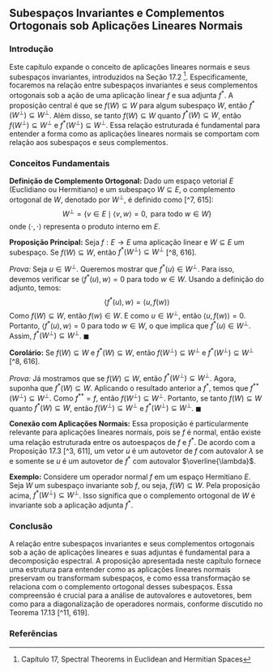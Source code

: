 ## Subespaços Invariantes e Complementos Ortogonais sob Aplicações Lineares Normais

### Introdução
Este capítulo expande o conceito de aplicações lineares normais e seus subespaços invariantes, introduzidos na Seção 17.2 [^1]. Especificamente, focaremos na relação entre subespaços invariantes e seus complementos ortogonais sob a ação de uma aplicação linear $f$ e sua adjunta $f^*$. A proposição central é que se $f(W) \subseteq W$ para algum subespaço $W$, então $f^*(W^\perp) \subseteq W^\perp$. Além disso, se tanto $f(W) \subseteq W$ quanto $f^*(W) \subseteq W$, então $f(W^\perp) \subseteq W^\perp$ e $f^*(W^\perp) \subseteq W^\perp$. Essa relação estruturada é fundamental para entender a forma como as aplicações lineares normais se comportam com relação aos subespaços e seus complementos.

### Conceitos Fundamentais
**Definição de Complemento Ortogonal:** Dado um espaço vetorial $E$ (Euclidiano ou Hermitiano) e um subespaço $W \subseteq E$, o complemento ortogonal de $W$, denotado por $W^\perp$, é definido como [^7, 615]:
$$ W^\perp = \{v \in E \mid \langle v, w \rangle = 0, \text{ para todo } w \in W\} $$
onde $\langle \cdot, \cdot \rangle$ representa o produto interno em $E$.

**Proposição Principal:** Seja $f: E \to E$ uma aplicação linear e $W \subseteq E$ um subespaço. Se $f(W) \subseteq W$, então $f^*(W^\perp) \subseteq W^\perp$ [^8, 616].

*Prova:* Seja $u \in W^\perp$. Queremos mostrar que $f^*(u) \in W^\perp$. Para isso, devemos verificar se $\langle f^*(u), w \rangle = 0$ para todo $w \in W$. Usando a definição do adjunto, temos:
$$ \langle f^*(u), w \rangle = \langle u, f(w) \rangle $$
Como $f(W) \subseteq W$, então $f(w) \in W$. E como $u \in W^\perp$, então $\langle u, f(w) \rangle = 0$. Portanto, $\langle f^*(u), w \rangle = 0$ para todo $w \in W$, o que implica que $f^*(u) \in W^\perp$. Assim, $f^*(W^\perp) \subseteq W^\perp$. $\blacksquare$

**Corolário:** Se $f(W) \subseteq W$ e $f^*(W) \subseteq W$, então $f(W^\perp) \subseteq W^\perp$ e $f^*(W^\perp) \subseteq W^\perp$ [^8, 616].

*Prova:* Já mostramos que se $f(W) \subseteq W$, então $f^*(W^\perp) \subseteq W^\perp$. Agora, suponha que $f^*(W) \subseteq W$. Aplicando o resultado anterior a $f^*$, temos que $f^{**}(W^\perp) \subseteq W^\perp$. Como $f^{**} = f$, então $f(W^\perp) \subseteq W^\perp$. Portanto, se tanto $f(W) \subseteq W$ quanto $f^*(W) \subseteq W$, então $f(W^\perp) \subseteq W^\perp$ e $f^*(W^\perp) \subseteq W^\perp$. $\blacksquare$

**Conexão com Aplicações Normais:** Essa proposição é particularmente relevante para aplicações lineares normais, pois se $f$ é normal, então existe uma relação estruturada entre os autoespaços de $f$ e $f^*$. De acordo com a Proposição 17.3 [^3, 611], um vetor $u$ é um autovetor de $f$ com autovalor $\lambda$ se e somente se $u$ é um autovetor de $f^*$ com autovalor $\overline{\lambda}$.

**Exemplo:** Considere um operador normal $f$ em um espaço Hermitiano $E$. Seja $W$ um subespaço invariante sob $f$, ou seja, $f(W) \subseteq W$. Pela proposição acima, $f^*(W^\perp) \subseteq W^\perp$. Isso significa que o complemento ortogonal de $W$ é invariante sob a aplicação adjunta $f^*$.

### Conclusão
A relação entre subespaços invariantes e seus complementos ortogonais sob a ação de aplicações lineares e suas adjuntas é fundamental para a decomposição espectral. A proposição apresentada neste capítulo fornece uma estrutura para entender como as aplicações lineares normais preservam ou transformam subespaços, e como essa transformação se relaciona com o complemento ortogonal desses subespaços. Essa compreensão é crucial para a análise de autovalores e autovetores, bem como para a diagonalização de operadores normais, conforme discutido no Teorema 17.13 [^11, 619].

### Referências
[^1]: Capítulo 17, Spectral Theorems in Euclidean and Hermitian Spaces
[^2]: Definição 17.1, p. 610
[^3]: Proposição 17.3, p. 611
[^4]: Proposição 17.4, p. 611
[^5]: Proposição 17.5, p. 612
[^6]: Definição 17.2, p. 612
[^7]: p. 615
[^8]: p. 616
[^9]: Proposição 17.10, p. 616
[^10]: Proposição 17.11, p. 617
[^11]: Teorema 17.13, p. 619
[^12]: Teorema 17.14, p. 620
[^13]: p. 636
<!-- END -->